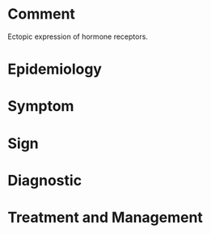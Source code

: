 # Comment

Ectopic expression of hormone receptors.

# Epidemiology

# Symptom

# Sign

# Diagnostic

# Treatment and Management
